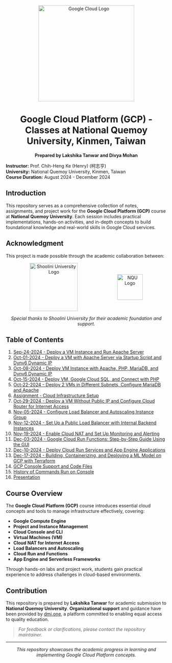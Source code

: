 <div align="center" style="display: flex; justify-content: center; align-items: center; gap: 50px;">
    <img src="https://upload.wikimedia.org/wikipedia/commons/thumb/5/51/Google_Cloud_logo.svg/512px-Google_Cloud_logo.svg.png" alt="Google Cloud Logo" width="300">    
</div>

<h1 align="center">Google Cloud Platform (GCP) - Classes at National Quemoy University, Kinmen, Taiwan</h1>
<p align="center"><strong>Prepared by Lakshika Tanwar and Divya Mohan</strong></p>


**Instructor:** Prof. Chih-Heng Ke (Henry) (柯志亨)  
**University:** National Quemoy University, Kinmen, Taiwan  
**Course Duration:** August 2024 - December 2024  


## Introduction  

This repository serves as a comprehensive collection of notes, assignments, and project work for the **Google Cloud Platform (GCP)** course at **National Quemoy University**. Each session includes practical implementations, hands-on activities, and in-depth concepts to build foundational knowledge and real-world skills in Google Cloud services.  


## Acknowledgment  

This project is made possible through the academic collaboration between:  

<div align="center" style="display: flex; justify-content: center; align-items: center; gap: 50px;">
    <img src="https://shooliniuniversity.com/assets/images/logo.png" alt="Shoolini University Logo" width="150">&nbsp;&nbsp;&nbsp;&nbsp;&nbsp;&nbsp;
    <img src="https://encrypted-tbn0.gstatic.com/images?q=tbn:ANd9GcTGS6WsJhJZyuf4iCT_DriUYyl7EYWjUyGhIg&s" alt="NQU Logo" width="80">
</div>



<p align="center"><em>Special thanks to Shoolini University for their academic foundation and support.</em></p>


## Table of Contents  

1. [Sep-24-2024 - Deploy a VM Instance and Run Apache Server](sep-24-2024/readme.md)  
2. [Oct-01-2024 - Deploy a VM with Apache Server via Startup Script and Dynv6 Dynamic IP](oct-01-2024/readme.md)  
3. [Oct-08-2024 - Deploy VM Instance with Apache, PHP, MariaDB, and Dynv6 Dynamic IP](oct-08-2024/readme.md)  
4. [Oct-15-2024 - Deploy VM, Google Cloud SQL, and Connect with PHP](oct-15-2024/readme.md)  
5. [Oct-22-2024 - Deploy 2 VMs in Different Subnets, Configure MariaDB and Apache](oct-22-2024/readme.md)  
6. [Assignment - Cloud Infrastructure Setup](assignment-1/readme.md)  
7. [Oct-29-2024 - Deploy a VM Without Public IP and Configure Cloud Router for Internet Access](oct-29-2024/readme.md)  
8. [Nov-05-2024 - Configure Load Balancer and Autoscaling Instance Group](nov-05-2024/readme.md)  
9. [Nov-12-2024 - Set Up a Public Load Balancer with Internal Backend Instances](nov-12-2024/readme.md)  
10. [Nov-19-2024 - Enable Cloud NAT and Set Up Monitoring and Alerting](nov-19-2024/readme.md)  
11. [Dec-03-2024 - Google Cloud Run Functions: Step-by-Step Guide Using the GUI](dec-03-2024/readme.md)  
12. [Dec-10-2024 - Deploy Cloud Run Services and App Engine Applications](dec-10-2024/readme.md)  
13. [Dec-17-2024 - Building, Containerizing, and Deploying a ML Model on GCP with Terraform](dec-17-2024/readme.md)  
14. [GCP Console Support and Code Files](gcp-files/readme.md)  
15. [History of Commands Run on Console](history-lakshika.txt)  
16. [Presentation](https://docs.google.com/presentation/d/1fOyk1u_W6WOZHB8dqy-Klr-LhW-vA8i0gBp3MWXRWWs/edit?usp=sharing)




## Course Overview  

The **Google Cloud Platform (GCP)** course introduces essential cloud concepts and tools to manage infrastructure effectively, covering:  

- **Google Compute Engine**  
- **Project and Instance Management**  
- **Cloud Console and CLI**  
- **Virtual Machines (VM)**  
- **Cloud NAT for Internet Access**  
- **Load Balancers and Autoscaling**  
- **Cloud Run and Functions**  
- **App Engine and Serverless Frameworks**  

Through hands-on labs and project work, students gain practical experience to address challenges in cloud-based environments.  


## Contribution  

This repository is prepared by **Lakshika Tanwar** for academic submission to **National Quemoy University**. **Organizational support** and guidance have been provided by [dmj.one](https://dmj.one), a platform committed to enabling equal access to quality education.  

> *For feedback or clarifications, please contact the repository maintainer.*  

---

<p align="center"><em>This repository showcases the academic progress in learning and implementing Google Cloud Platform concepts.</em></p>

